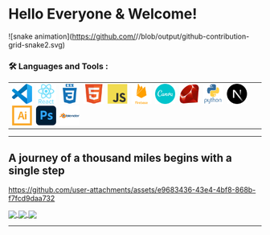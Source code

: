 <p align="center" height=100>
<h1>Hello Everyone & Welcome!</h1>
</p>

![snake animation](https://github.com/<seu AnnaVi11arrea1>/<seu AnnaVi11arrea1>/blob/output/github-contribution-grid-snake2.svg)

### :hammer_and_wrench: Languages and Tools :
<div>
<table>
  <tr>
  <td>
  <img src="https://github.com/devicons/devicon/blob/master/icons/vscode/vscode-original.svg" title="React" alt="React" width="40" height="40"/>&nbsp;
  <img src="https://github.com/devicons/devicon/blob/master/icons/react/react-original-wordmark.svg" title="React" alt="React" width="40" height="40"/>&nbsp;
  <img src="https://github.com/devicons/devicon/blob/master/icons/css3/css3-plain-wordmark.svg"  title="CSS3" alt="CSS" width="40" height="40"/>&nbsp;
  <img src="https://github.com/devicons/devicon/blob/master/icons/html5/html5-original.svg" title="HTML5" alt="HTML" width="40" height="40"/>&nbsp;
  <img src="https://github.com/devicons/devicon/blob/master/icons/javascript/javascript-original.svg" title="JavaScript" alt="JavaScript" width="40" height="40"/>&nbsp;
  <img src="https://github.com/devicons/devicon/blob/master/icons/firebase/firebase-plain-wordmark.svg" title="Firebase" alt="Firebase" width="40" height="40"/>&nbsp;
  <img src="https://github.com/devicons/devicon/blob/master/icons/canva/canva-original.svg" title="Firebase" alt="Firebase" width="40" height="40"/>&nbsp;
  <img src="https://github.com/devicons/devicon/blob/master/icons/ruby/ruby-original.svg" title="Firebase" alt="Firebase" width="40" height="40"/>&nbsp;
  <img src="https://github.com/devicons/devicon/blob/master/icons/python/python-original-wordmark.svg" title="Firebase" alt="Firebase" width="40" height="40"/>&nbsp;
   <img src="https://github.com/devicons/devicon/blob/master/icons/nextjs/nextjs-original.svg" title="Firebase" alt="Firebase" width="40" height="40"/>&nbsp;
   <img src="https://github.com/devicons/devicon/blob/master/icons/illustrator/illustrator-line.svg" title="Firebase" alt="Firebase" width="40" height="40"/>&nbsp;
   <img src="https://github.com/devicons/devicon/blob/master/icons/photoshop/photoshop-original.svg" title="Firebase" alt="Firebase" width="40" height="40"/>&nbsp;
   <img src="https://github.com/devicons/devicon/blob/master/icons/blender/blender-original-wordmark.svg" title="Firebase" alt="Firebase" width="40" height="40"/>&nbsp;
  </td>
  </tr>
</table>
</div>
<hr>

<h2>A journey of a thousand miles begins with a single step</h2>

https://github.com/user-attachments/assets/e9683436-43e4-4bf8-868b-f7fcd9daa732




<!--
**AnnaVi11arrea1/AnnaVi11arrea1** is a ✨ _special_ ✨ repository because its `README.md` (this file) appears on your GitHub profile.

Here are some ideas to get you started:

- 🔭 I’m currently working on ...
- 🌱 I’m currently learning ...
- 👯 I’m looking to collaborate on ...
- 🤔 I’m looking for help with ...
- 💬 Ask me about ...
- 📫 How to reach me: ...
- 😄 Pronouns: ...
- ⚡ Fun fact: ...
-->

  <a href="https://github.com/AnnaVi11arrea1/github-readme-stats">
  <img height=200 align="center" src="https://github-readme-stats.vercel.app/api?username=AnnaVi11arrea1&bg_color=45,00ff3c,00ffff,9500ff,ff00f2&border_radius=50&border_color=00ff3c&title_color=000000" />
</a>

<a href="https://github.com/AnnaVi11arrea1/github-readme-stats">
  <img height=350 align="center" src="https://github-readme-stats.vercel.app/api/top-langs/?username=AnnaVi11arrea1&layout=pie&&bg_color=45,00ff3c,00ffff,9500ff,ff00f2&border_radius=50&border_color=00ff3c&title_color=000000" />
</a>

<a href="https://github.com/AnnaVi11arrea1/github-readme-stats">
  <img height=350 align="center" src="https://github-readme-stats.vercel.app/api?username=AnnaVi11arrea1&commits
    &&bg_color=45,00ff3c,00ffff,9500ff,ff00f2&border_radius=50&border_color=00ff3ctitle_color=000000" /></a>

<hr>
<!-- ![GitHub Snake Game](dist/github-contribution-grid-snake.svg)

